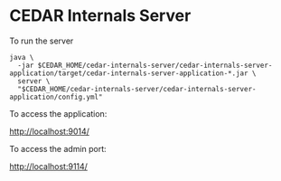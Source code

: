 # CEDAR Internals Server

To run the server

    java \
      -jar $CEDAR_HOME/cedar-internals-server/cedar-internals-server-application/target/cedar-internals-server-application-*.jar \
      server \
      "$CEDAR_HOME/cedar-internals-server/cedar-internals-server-application/config.yml"

To access the application:

[http://localhost:9014/]()

To access the admin port:

[http://localhost:9114/]()